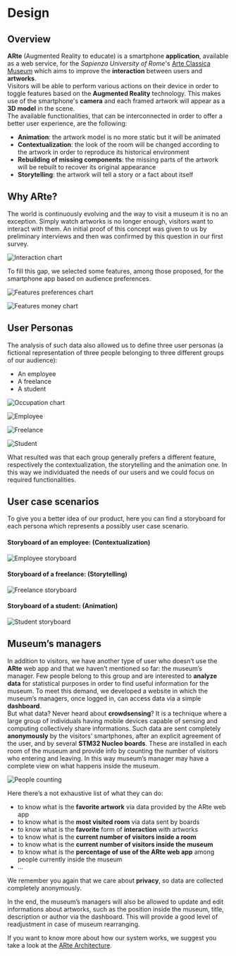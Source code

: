 # Design

## Overview
**ARte** (Augmented Reality to educate) is a smartphone **application**, available as a web service, for the *Sapienza University of Rome*'s [Arte Classica Museum](https://web.uniroma1.it/polomuseale/museo-arte-classica) which aims to improve the **interaction** between users and **artworks**.  
Visitors will be able to perform various actions on their device in order to toggle features based on the **Augmented Reality** technology. This makes use of the smartphone's **camera** and each framed artwork will appear as a **3D model** in the scene.  
The available functionalities, that can be interconnected in order to offer a better user experience, are the following:
- **Animation**: the artwork model is no more static but it will be animated
- **Contextualization**: the look of the room will be changed according to the artwork in order to reproduce its historical environment
- **Rebuilding of missing components**: the missing parts of the artwork will be rebuilt to recover its original appearance
- **Storytelling**: the artwork will tell a story or a fact about itself  


## Why ARte?
The world is continuously evolving and the way to visit a museum it is no an exception. Simply watch artworks is no longer enough, visitors want to interact with them. An initial proof of this concept was given to us by preliminary interviews and then was confirmed by this question in our first survey.

![Interaction chart](/img/chart_interaction.png)  


To fill this gap, we selected some features, among those proposed, for the smartphone app based on audience preferences.

![Features preferences chart](/img/chart_features_preferences.png)

![Features money chart](/img/chart_features_money.png)  


## User Personas
The analysis of such data also allowed us to define three user personas (a fictional representation of three people belonging to three different groups of our audience):
- An employee
- A freelance
- A student

![Occupation chart](/img/chart_occupation.png)

![Employee](/img/user_employee.png)

![Freelance](/img/user_freelance.png)

![Student](/img/user_student.png)

What resulted was that each group generally prefers a different feature, respectively the contextualization, the storytelling and the animation one. In this way we individuated the needs of our users and we could focus on required functionalities.  


## User case scenarios
To give you a better idea of our product, here you can find a storyboard for each persona which represents a possibly user case scenario.

#### Storyboard of an employee: (Contextualization)
![Employee storyboard](/img/storyboard_contextualization.png)

#### Storyboard of a freelance: (Storytelling)
![Freelance storyboard](/img/storyboard_storytelling.png)

#### Storyboard of a student: (Animation)
![Student storyboard](/img/storyboard_animation.png)  


## Museum’s managers
In addition to visitors, we have another type of user who doesn’t use the **ARte** web app and that we haven’t mentioned so far: the museum’s manager. Few people belong to this group and are interested to **analyze data** for statistical purposes in order to find useful information for the museum. To meet this demand, we developed a website in which the museum’s managers, once logged in, can access data via a simple **dashboard**.  
But what data? Never heard about **crowdsensing**? It is a technique where a large group of individuals having mobile devices capable of sensing and computing collectively share informations. Such data are sent completely **anonymously** by the visitors’ smartphones, after an explicit agreement of the user, and by several **STM32 Nucleo boards**. These are installed in each room of the museum and provide info by counting the number of visitors who entering and leaving. In this way museum’s manager may have a complete view on what happens inside the museum.  

![People counting](/img/people_counting.png)  

Here there’s a not exhaustive list of what they can do:
- to know what is the **favorite artwork** via data provided by the ARte web app
- to know what is the **most visited room** via data sent by boards
- to know what is the **favorite** form of **interaction** with artworks
- to know what is the **current number of visitors inside a room**
- to know what is the **current number of visitors inside the museum**
- to know what is the **percentage of use of the ARte web app** among people currently inside the museum
- ...

We remember you again that we care about **privacy**, so data are collected completely anonymously.

In the end, the museum’s managers will also be allowed to update and edit informations about artworks, such as the position inside the museum, title, description or author via the dashboard. This will provide a good level of readjustment in case of museum rearranging.

If you want to know more about how our system works, we suggest you take a look at the [ARte Architecture](Architecture.md).
